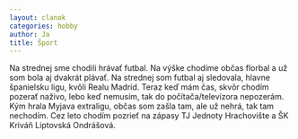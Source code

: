 ```yaml
---
layout: clanok
categories: hobby
author: Ja
title: Šport
---
```


Na strednej sme chodili hrávať futbal. Na výške chodíme občas florbal a už som bola aj dvakrát plávať. Na strednej som futbal aj sledovala, 
hlavne španielsku ligu, kvôli Realu Madrid. Teraz keď mám čas, skvôr chodím pozerať naživo, lebo keď nemusím, tak do počítača/televízora nepozerám. 
Kým hrala Myjava extraligu, občas som zašla tam, ale už nehrá, tak tam nechodím. Cez leto chodím pozrieť na zápasy TJ Jednoty Hrachovište 
a ŠK Kriváň  Liptovská Ondrášová. 

